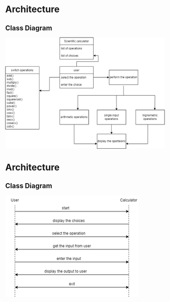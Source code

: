 # Architecture
## Class Diagram
![alt text](https://github.com/keerthanaBaskar/M1_Scientific_Calculator/blob/main/2_Architecture/StructuralDiagram/classdiagram.drawio.png)

# Architecture
## Class Diagram
![alt text](https://github.com/keerthanaBaskar/M1_Scientific_Calculator/blob/main/2_Architecture/StructuralDiagram/sequencediagram.drawio.png)
